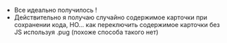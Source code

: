 - Все идеально получилось !
- Действительно я получаю случайно содержимое карточки при сохранении кода, НО...
  как переключить содержимое карточки без JS используя .pug (похоже способа такого нет)